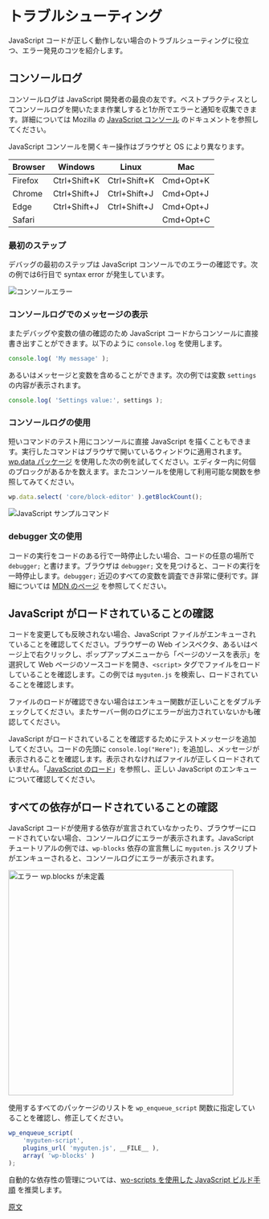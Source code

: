 <!--
# Troubleshooting

If you're having trouble getting your JavaScript code to work, here are a few tips on how to find errors to help you troubleshoot.
-->
# トラブルシューティング

JavaScript コードが正しく動作しない場合のトラブルシューティングに役立つ、エラー発見のコツを紹介します。

<!--
## Console Log

The console log is a JavaScript developer's best friend. It is a good practice to work with it open, as it displays errors and notices in one place. See Mozilla's [JavaScript console](https://developer.mozilla.org/en-US/docs/Learn/Common_questions/What_are_browser_developer_tools#The_JavaScript_console) documentation for more.

To open the JavaScript console, find the correct key combination for your browser and OS:
-->
## コンソールログ

コンソールログは JavaScript 開発者の最良の友です。ベストプラクティスとしてコンソールログを開いたまま作業しすると1か所でエラーと通知を収集できます。詳細については Mozilla の [JavaScript コンソール](https://developer.mozilla.org/ja/docs/Learn/Common_questions/What_are_browser_developer_tools#The_JavaScript_console) のドキュメントを参照してください。

JavaScript コンソールを開くキー操作はブラウザと OS により異なります。

| Browser | Windows      | Linux        | Mac       |
| ------- | ------------ | ------------ | --------- |
| Firefox | Ctrl+Shift+K | Ctrl+Shift+K | Cmd+Opt+K |
| Chrome  | Ctrl+Shift+J | Ctrl+Shift+J | Cmd+Opt+J |
| Edge    | Ctrl+Shift+J | Ctrl+Shift+J | Cmd+Opt+J |
| Safari  |              |              | Cmd+Opt+C |

<!--
### First Step

Your first step in debugging should be to check the JavaScript console for any errors. Here is an example, which shows a syntax error on line 6:
-->
### 最初のステップ

デバッグの最初のステップは JavaScript コンソールでのエラーの確認です。次の例では6行目で syntax error が発生しています。
<!--
![console error](https://raw.githubusercontent.com/WordPress/gutenberg/HEAD/docs/assets/js-tutorial-console-log-error.png)
 -->
![コンソールエラー](https://raw.githubusercontent.com/WordPress/gutenberg/HEAD/docs/assets/js-tutorial-console-log-error.png)

<!--
### Display your message in console log
 -->
### コンソールログでのメッセージの表示

<!--
You can also write directly to the console from your JavaScript code for debugging and checking variable values. Use the `console.log` function like so:
 -->
またデバッグや変数の値の確認のため JavaScript コードからコンソールに直接書き出すことができます。以下のように `console.log` を使用します。

```js
console.log( 'My message' );
```
<!--
Or if you want to include a message and variable, in this case display the contents of settings variable:
 -->
あるいはメッセージと変数を含めることができます。次の例では変数 `settings` の内容が表示されます。

```js
console.log( 'Settings value:', settings );
```
<!--
### Using console log
 -->
### コンソールログの使用
<!--
You can also write JavaScript directly in the console if you want to test a short command. The commands you run apply to the open browser window. Try this example with the [wp.data package](/packages/data/README.md) to count how many blocks are in the editor. Play with it and also try to use the console to browse available functions.
 -->
短いコマンドのテスト用にコンソールに直接 JavaScript を描くこともできます。実行したコマンドはブラウザで開いているウィンドウに適用されます。[wp.data パッケージ](https://github.com/WordPress/gutenberg/blob/master/packages/data/README.md) を使用した次の例を試してください。エディター内に何個のブロックがあるかを数えます。またコンソールを使用して利用可能な関数を参照してみてください。

```js
wp.data.select( 'core/block-editor' ).getBlockCount();
```
<!--
![JavaScript example command](https://developer.wordpress.org/files/2020/07/js-console-cmd.gif)
 -->
![JavaScript サンプルコマンド](https://developer.wordpress.org/files/2020/07/js-console-cmd.gif)

<!--
### Using the `debugger` statement
 -->
### debugger 文の使用

<!--
If you would like to pause code execution at a certain line of code, you can write `debugger;` anywhere in your code. Once the browser sees the statement `debugger;`, it will pause execution of your code. This allows you to inspect all variables around the `debugger` statement, which is very useful. [See this MDN page for more information](https://developer.mozilla.org/en-US/docs/Web/JavaScript/Reference/Statements/debugger).
 -->
コードの実行をコードのある行で一時停止したい場合、コードの任意の場所で `debugger;` と書けます。ブラウザは `debugger;` 文を見つけると、コードの実行を一時停止します。`debugger;` 近辺のすべての変数を調査でき非常に便利です。詳細については [MDN のページ](https://developer.mozilla.org/ja/docs/Web/JavaScript/Reference/Statements/debugger) を参照してください。

<!--
## Confirm JavaScript is loading
 -->
## JavaScript がロードされていることの確認

<!--
If you are not seeing your changes, and no errors, check that your JavaScript file is being enqueued. Open the page source in your browser's web inspector (some browsers may allow you to view the page source by right clicking on the page and selecting "View Page Source"), and look for the `<script>` tag that loads your file. In the JavaScript tutorial example, you would search for `myguten.js` and confirm it is being loaded.

If you do not see the file being loaded, double check the enqueue function is correct. You can also check your server logs to see if there is an error messages.
 -->
コードを変更しても反映されない場合、JavaScript ファイルがエンキューされていることを確認してください。ブラウザーの Web インスペクタ、あるいはページ上で右クリックし、ポップアップメニューから「ページのソースを表示」を選択して Web ページのソースコードを開き、`<script>` タグでファイルをロードしていることを確認します。この例では `myguten.js` を検索し、ロードされていることを確認します。

ファイルのロードが確認できない場合はエンキュー関数が正しいことをダブルチェックしてください。またサーバー側のログにエラーが出力されていないかも確認してください。

<!--
Add a test message to confirm your JavaScript is loading, add a `console.log("Here");` at the top of your code, and confirm the message is shown. If not, it is likely the file is not loading properly, [review the loading JavaScript page](/docs/how-to-guides/javascript/loading-javascript.md) for details on enqueuing JavaScript properly.
 -->
JavaScript がロードされていることを確認するためにテストメッセージを追加してください。コードの先頭に `console.log("Here");` を追加し、メッセージが表示されることを確認します。表示されなければファイルが正しくロードされていません。「[JavaScript のロード](https://ja.wordpress.org/team/handbook/block-editor/how-to-guides/javascript/loading-javascript/)」を参照し、正しい JavaScript のエンキューについて確認してください。

<!--
## Confirm all dependencies are loading
 -->
## すべての依存がロードされていることの確認
<!--
The console log will show an error if a dependency your JavaScript code uses has not been declared and loaded in the browser. In the JavaScript tutorial example, if `myguten.js` script is enqueued without declaring the `wp-blocks` dependency, the console log will show:
 -->
JavaScript コードが使用する依存が宣言されていなかったり、ブラウザーにロードされていない場合、コンソールログにエラーが表示されます。JavaScript チュートリアルの例では、`wp-blocks` 依存の宣言無しに `myguten.js` スクリプトがエンキューされると、コンソールログにエラーが表示されます。

<!--
<img src="https://raw.githubusercontent.com/WordPress/gutenberg/HEAD/docs/assets/js-tutorial-error-blocks-undefined.png" width=448 title="error wp.blocks is undefined"/>
 -->
<img src="https://raw.githubusercontent.com/WordPress/gutenberg/HEAD/docs/assets/js-tutorial-error-blocks-undefined.png" width=448 title="エラー wp.blocks が未定義"/>

<!--
You can correct by checking your `wp_enqueue_script` function includes all packages listed that are used:
-->
使用するすべてのパッケージのリストを `wp_enqueue_script` 関数に指定していることを確認し、修正してください。

```js
wp_enqueue_script(
	'myguten-script',
	plugins_url( 'myguten.js', __FILE__ ),
	array( 'wp-blocks' )
);
```
<!--
For automated dependency management, it is recommended to [use wp-scripts to build step your JavaScript](/docs/how-to-guides/javascript/js-build-setup.md#dependency-management).
 -->
自動的な依存性の管理については、[wo-scripts を使用した JavaScript ビルド手順](https://ja.wordpress.org/team/handbook/block-editor/how-to-guides/javascript/js-build-setup/) を推奨します。

[原文](https://github.com/WordPress/gutenberg/blob/trunk/docs/how-to-guides/javascript/troubleshooting.md)


